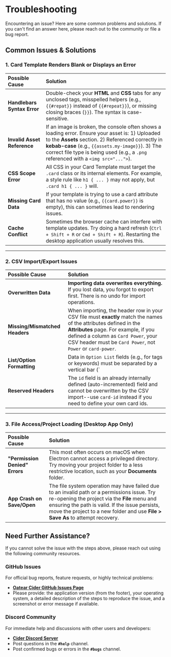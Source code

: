# Troubleshooting

Encountering an issue? Here are some common problems and solutions. If you can't find an answer here, please reach out to the community or file a bug report.

## Common Issues & Solutions

### 1. Card Template Renders Blank or Displays an Error

| Possible Cause | Solution |
| :--- | :--- |
| **Handlebars Syntax Error** | Double-check your **HTML** and **CSS** tabs for any unclosed tags, misspelled helpers (e.g., `{{#repat}}` instead of `{{#repeat}}`), or missing closing braces (`}}`). The syntax is case-sensitive. |
| **Invalid Asset Reference** | If an image is broken, the console often shows a loading error. Ensure your asset is: 1) Uploaded to the **Assets** section. 2) Referenced correctly in **kebab-case** (e.g., `{{assets.my-image}}`). 3) The correct file type is being used (e.g., a `.png` referenced with a `<img src="...">`). |
| **CSS Scope Error** | All CSS in your Card Template must target the `.card` class or its internal elements. For example, a style rule like `h1 { ... }` may not apply, but `.card h1 { ... }` will. |
| **Missing Card Data** | If your template is trying to use a card attribute that has no value (e.g., `{{card.power}}` is empty), this can sometimes lead to rendering issues. |
| **Cache Conflict** | Sometimes the browser cache can interfere with template updates. Try doing a hard refresh (`Ctrl + Shift + R` or `Cmd + Shift + R`). Restarting the desktop application usually resolves this. |

---

### 2. CSV Import/Export Issues

| Possible Cause | Solution |
| :--- | :--- |
| **Overwritten Data** | **Importing data overwrites everything.** If you lost data, you forgot to export first. There is no undo for import operations. |
| **Missing/Mismatched Headers** | When importing, the header row in your CSV file must **exactly** match the names of the attributes defined in the **Attributes** page. For example, if you defined a column as `Card Power`, your CSV header must be `Card Power`, not `Power` or `card-power`. |
| **List/Option Formatting** | Data in `Option List` fields (e.g., for tags or keywords) must be separated by a vertical bar (`|`) in your CSV file (e.g., `tag1|tag2|tag3`). |
| **Reserved Headers** | The `id` field is an already internally defined (auto-incremented) field and cannot be overwritten by the CSV import--use `card-id` instead if you need to define your own card ids. |

---

### 3. File Access/Project Loading (Desktop App Only)

| Possible Cause | Solution |
| :--- | :--- |
| **"Permission Denied" Errors** | This most often occurs on macOS when Electron cannot access a privileged directory. Try moving your project folder to a less restrictive location, such as your **Documents** folder. |
| **App Crash on Save/Open** | The file system operation may have failed due to an invalid path or a permissions issue. Try re-opening the project via the **File** menu and ensuring the path is valid. If the issue persists, move the project to a new folder and use **File > Save As** to attempt recovery. |

## Need Further Assistance?

If you cannot solve the issue with the steps above, please reach out using the following community resources.

### GitHub Issues
For official bug reports, feature requests, or highly technical problems:
*   **[Oatear Cider GitHub Issues Page](https://github.com/oatear/cider/issues)**
*   Please provide: the application version (from the footer), your operating system, a detailed description of the steps to reproduce the issue, and a screenshot or error message if available.

### Discord Community
For immediate help and discussions with other users and developers:
*   **[Cider Discord Server](https://discord.gg/S66xw9Wc9V)**
*   Post questions in the **`#help`** channel.
*   Post confirmed bugs or errors in the **`#bugs`** channel.